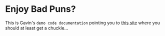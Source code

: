 # Enjoy Bad Puns?

This is Gavin's `demo code documentation` pointing you to [this site](http://gavinmcdermott.github.io/puns/) where you should at least get a chuckle...
